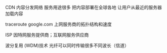 CDN  内容分发网络 服务用途很多 把内容部署在全球各地  让用户从最近的服务器加载内容


traceroute  google.com   上网服务商的拓扑结构和速度


ISP 因特网服务提供商；互联网服务供应商

波分复用 (WDM)技术 光纤可以同时传输很多不同波长（信道）